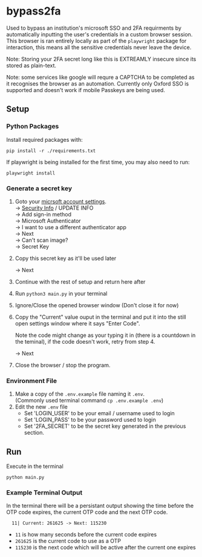 # bypass2fa
Used to bypass an institution's microsoft SSO and 2FA requirments by automatically inputting the user's credentials in a custom browser session. This browser is ran entirely locally as part of the `playwright` package for interaction, this means all the sensitive credentials never leave the device. 

Note: Storing your 2FA secret long like this is EXTREAMLY insecure since its stored as plain-text.

Note: some services like google will requre a CAPTCHA to be completed as it recognises the browser as an automation.
Currently only Oxford SSO is supported and doesn't work if mobile Passkeys are being used.

## Setup
### Python Packages
Install required packages with:
```shell
pip install -r ./requirements.txt
```

If playwright is being installed for the first time, you may also need to run:
```shell
playwright install
```

### Generate a secret key
1. Goto your [micrsoft account settings](https://myaccount.microsoft.com/?ref=amc).\
-> [Security Info](https://mysignins.microsoft.com/security-info) / UPDATE INFO \
-> Add sign-in method \
-> Microsoft Authenticator \
-> I want to use a different authenticator app \
-> Next \
-> Can't scan image? \
-> Secret Key

2. Copy this secret key as it'll be used later

    -> Next

3. Continue with the rest of setup and return here after

4. Run `python3 main.py` in your terminal

5. Ignore/Close the opened browser window (Don't close it for now)

6. Copy the "Current" value ouput in the terminal and put it into the still open settings window where it says "Enter Code".

    Note the code might change as your typing it in (there is a countdown in the teminal), if the code doesn't work, retry from step 4.

    -> Next

7. Close the browser / stop the program.

### Environment File
1. Make a copy of the `.env.example` file naming it `.env`.  \
(Commonly used terminal command `cp .env.example .env`)
2. Edit the new `.env` file
    - Set 'LOGIN_USER' to be your email / username used to login 
    - Set 'LOGIN_PASS' to be your password used to login
    - Set '2FA_SECRET' to be the secret key generated in the previous section.


## Run
Execute in the terminal
```shell
python main.py
```

### Example Terminal Output
In the terminal there will be a persistant output showing the time before the OTP code expires, the current OTP code and the next OTP code.
```
  11| Current: 261625 -> Next: 115230
```
- `11` is how many seconds before the current code expires
- `261625` is the current code to use as a OTP
- `115230` is the next code which will be active after the current one expires
